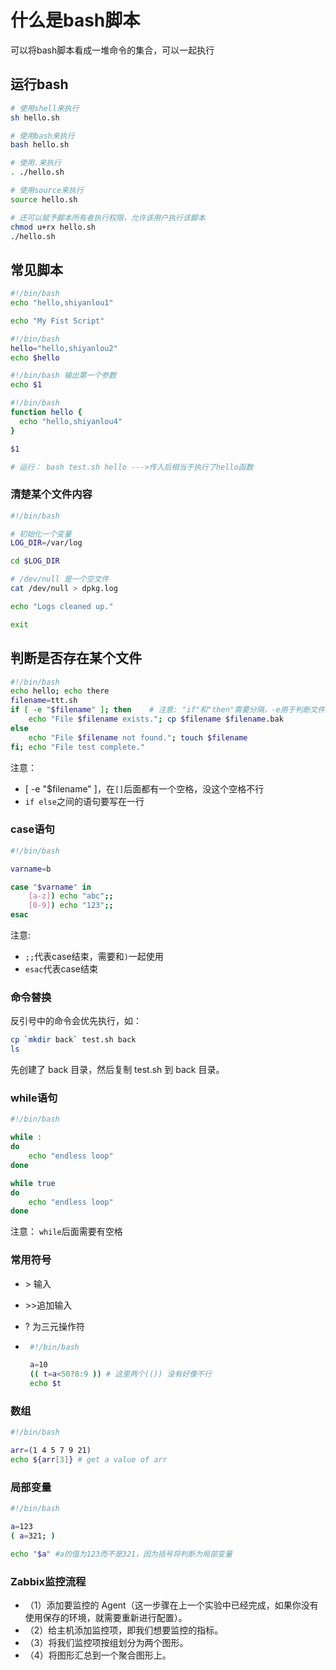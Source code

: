 # 什么是bash脚本

可以将bash脚本看成一堆命令的集合，可以一起执行

## 运行bash

```bash
# 使用shell来执行
sh hello.sh

# 使用bash来执行
bash hello.sh

# 使用.来执行
. ./hello.sh

# 使用source来执行
source hello.sh

# 还可以赋予脚本所有者执行权限，允许该用户执行该脚本
chmod u+rx hello.sh
./hello.sh
```

## 常见脚本

```bash
#!/bin/bash
echo "hello,shiyanlou1"

echo "My Fist Script"
```

```bash
#!/bin/bash
hello="hello,shiyanlou2"
echo $hello
```

```bash
#!/bin/bash 输出第一个参数
echo $1
```

```bash
#!/bin/bash
function hello {
  echo "hello,shiyanlou4"
}

$1

# 运行： bash test.sh hello --->传入后相当于执行了hello函数
```

### 清楚某个文件内容

```bash
#!/bin/bash

# 初始化一个变量
LOG_DIR=/var/log

cd $LOG_DIR

# /dev/null 是一个空文件
cat /dev/null > dpkg.log

echo "Logs cleaned up."

exit
```

## 判断是否存在某个文件

```bash
#!/bin/bash
echo hello; echo there
filename=ttt.sh
if [ -e "$filename" ]; then    # 注意: "if"和"then"需要分隔，-e用于判断文件是否存在
    echo "File $filename exists."; cp $filename $filename.bak
else
    echo "File $filename not found."; touch $filename
fi; echo "File test complete."
```

注意：

* [ -e "$filename" ]，在`[]`后面都有一个空格，没这个空格不行
* `if else`之间的语句要写在一行

### case语句

```bash
#!/bin/bash

varname=b

case "$varname" in
    [a-z]) echo "abc";;
    [0-9]) echo "123";;
esac
```

注意:

* `;;`代表case结束，需要和`)`一起使用
* `esac`代表case结束

### 命令替换

反引号中的命令会优先执行，如：

```bash
cp `mkdir back` test.sh back
ls
```

先创建了 back 目录，然后复制 test.sh 到 back 目录。



### while语句

```bash
#!/bin/bash

while :
do
    echo "endless loop"
done

while true
do
    echo "endless loop"
done
```

注意： `while`后面需要有空格

### 常用符号

* \> 输入

* \>\>追加输入

* ? 为三元操作符

* ```bash
   #!/bin/bash
  
   a=10
   (( t=a<50?8:9 )) # 这里两个(()) 没有好像不行
   echo $t
  ```

### 数组

```bash
#!/bin/bash

arr=(1 4 5 7 9 21)
echo ${arr[3]} # get a value of arr
```

### 局部变量

```bash
#!/bin/bash

a=123
( a=321; )

echo "$a" #a的值为123而不是321，因为括号将判断为局部变量
```





### Zabbix监控流程

- （1）添加要监控的 Agent（这一步骤在上一个实验中已经完成，如果你没有使用保存的环境，就需要重新进行配置）。
- （2）给主机添加监控项，即我们想要监控的指标。
- （3）将我们监控项按组划分为两个图形。
- （4）将图形汇总到一个聚合图形上。